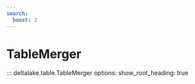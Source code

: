 ```yaml
---
search:
  boost: 2 
---
```



# TableMerger

::: deltalake.table.TableMerger
    options:
        show_root_heading: true